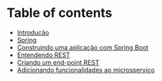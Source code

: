 # Table of contents

* [Introdução](README.md)
* [Spring](01-spring.md)
* [Construindo uma aplicação com Spring Boot](02-hello-spring-boot.md)
* [Entendendo REST](03-rest.md)
* [Criando um end-point REST](04-end-point-rest.md)
* [Adicionando funcionalidades ao microsserviço](05-adicionando-funcionalidades.md)

<!--
Persistindo os dados em um banco
Tests
REST Docs
Configuration
Discovery
Admin
tratamento de erros - interceptors
-->
